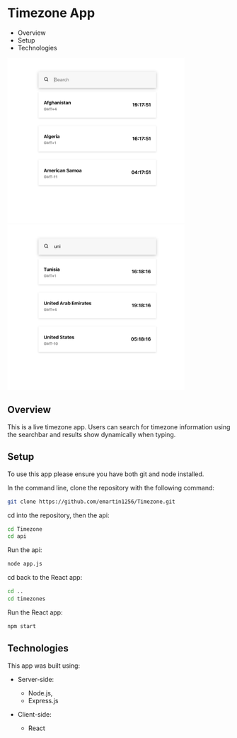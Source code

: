 # Timezone App

- Overview
- Setup
- Technologies

<img src="https://github.com/emartin1256/Timezone/blob/main/screenshots/main.png" width="400"/><img src="https://github.com/emartin1256/Timezone/blob/main/screenshots/search.png" width="400"/>

## Overview

This is a live timezone app. Users can search for timezone information using the searchbar and results show dynamically when typing.

## Setup

To use this app please ensure you have both git and node installed.

In the command line, clone the repository with the following command:
```bash
git clone https://github.com/emartin1256/Timezone.git
```
cd into the repository, then the api:
```bash
cd Timezone
cd api
```
Run the api:
```bash
node app.js
```
cd back to the React app:
```bash
cd ..
cd timezones
```
Run the React app:
```bash
npm start
```

## Technologies

This app was built using:
- Server-side:
  - Node.js,
  - Express.js

- Client-side:
  - React
